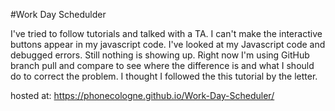 #Work Day Schedulder

I've tried to follow tutorials and talked with a TA. I can't make the interactive buttons appear in my javascript code. I've looked at my Javascript code and debugged errors. Still nothing is showing up.
Right now I'm using GitHub branch pull and compare to see where the difference is and what I should do to correct the problem. I thought I followed the this tutorial by the letter.

hosted at: https://phonecologne.github.io/Work-Day-Scheduler/